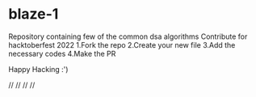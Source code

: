 # blaze-1
Repository containing few of the common dsa algorithms Contribute for hacktoberfest 2022 1.Fork the repo 2.Create your new file 3.Add the necessary codes 4.Make the PR

Happy Hacking :')

//
//
//
//
